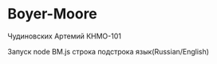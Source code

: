 # Boyer-Moore
Чудиновских Артемий КНМО-101

Запуск node BM.js строка подстрока язык(Russian/English)

